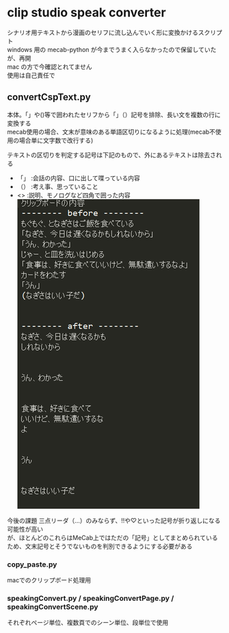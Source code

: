 # clip studio speak converter
シナリオ用テキストから漫画のセリフに流し込んでいく形に変換かけるスクリプト  
windows 用の mecab-python が今までうまく入らなかったので保留していたが、再開  
mac の方で今確認とれてません  
使用は自己責任で  

## convertCspText.py
本体。「」や()等で囲われたセリフから「」（）記号を排除、長い文を複数の行に変換する  
mecab使用の場合、文末が意味のある単語区切りになるように処理(mecab不使用の場合単に文字数で改行する)  
  
テキストの区切りを判定する記号は下記のもので、外にあるテキストは除去される  
  
+ 「」 :会話の内容、口に出して喋っている内容
+ （） :考え事、思っていること
+ <>  :説明、モノログなど四角で囲った内容  
![sample](./ss.png)

今後の課題
三点リーダ（…）のみならず、!!や♡といった記号が折り返しになる可能性が高い  
が、ほとんどのこれらはMeCab上ではただの「記号」としてまとめられているため、文末記号とそうでないものを判別できるようにする必要がある  

### copy_paste.py
macでのクリップボード処理用  
  
###  speakingConvert.py / speakingConvertPage.py / speakingConvertScene.py
それぞれページ単位、複数頁でのシーン単位、段単位で使用

